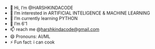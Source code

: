 - 👋 Hi, I’m @HARSHKINDACODE
- 👀 I’m interested in ARTIFICIAL INTELIGENCE & MACHINE LEARNING
- 🌱 I’m currently learning PYTHON
- 💞️ I’m 6'1
- 📫 reach me @harshkindacode@gmail.com
- 😄 Pronouns: AI/ML
- ⚡ Fun fact: i can cook

<!---
HARSHKINDACODE/HARSHKINDACODE is a ✨ special ✨ repository because its `README.md` (this file) appears on your GitHub profile.
You can click the Preview link to take a look at your changes.
--->
